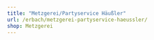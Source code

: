 ```yaml
---
title: "Metzgerei/Partyservice Häußler"
url: /erbach/metzgerei-partyservice-haeussler/
shop: Metzgerei
---
```

